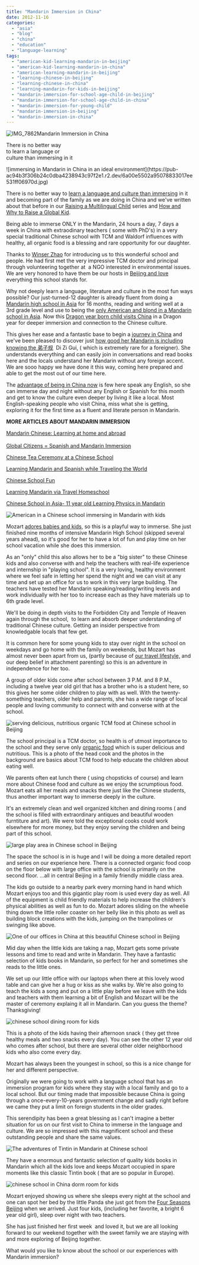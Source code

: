 ```yaml
---
title: "Mandarin Immersion in China"
date: 2012-11-16
categories: 
  - "asia"
  - "blog"
  - "china"
  - "education"
  - "language-learning"
tags: 
  - "american-kid-learning-mandarin-in-beijing"
  - "american-kid-learning-mandarin-in-china"
  - "american-learning-mandarin-in-beijing"
  - "learning-chinese-in-beijing"
  - "learning-chinese-in-china"
  - "learning-mandarin-for-kids-in-beijing"
  - "mandarin-immersion-for-school-age-child-in-beijing"
  - "mandarin-immersion-for-school-age-child-in-china"
  - "mandarin-immersion-for-young-child"
  - "mandarin-immersion-in-beijing"
  - "mandarin-immersion-in-china"
---
```


![IMG_7862](https://pub-ac94b3f306b24c0dba4238943c97f2e1.r2.dev/6a00e5502a95078833017ee531fd5b970d.jpg)Mandarin Immersion in China  
  
There is no better way  
to learn a language or  
culture than immersing in it

<!--more--> ![immersing in Mandarin in China in an ideal environment](https://pub-ac94b3f306b24c0dba4238943c97f2e1.r2.dev/6a00e5502a95078833017ee531ff06970d.jpg)  
  
There is no better way to [learn a language and culture than immersing](https://pub-ac94b3f306b24c0dba4238943c97f2e1.r2.dev/2012/07/learning-mandarin-in-asia-the-economist-and-wall-street-journal-discuss-.html "learning a chinese through immersion") in it and becoming part of the family as we are doing in China and we've written about that before in our [Raising a Multilingual Child](https://pub-ac94b3f306b24c0dba4238943c97f2e1.r2.dev/2011/06/how-to-raise-a-bilingual-or-multi-lingual-child.html "raising a multilingual child") series and [How and Why to Raise a Global Kid](https://pub-ac94b3f306b24c0dba4238943c97f2e1.r2.dev/2011/07/how-to-and-why-raise-a-global-kid.html "why raise a global kid").  
  
Being able to immerse ONLY in the Mandarin, 24 hours a day, 7 days a week in China with extraodinary teachers ( some with PhD's) in a very special traditional Chinese school with TCM and Waldorf influences with  healthy, all organic food is a blessing and rare opportunity for our daughter.  
  
Thanks to [Winser Zhao](http://www.chinatravel20.com/ "winser Zhao from china 2.0 blog") for introducing us to this wonderful school and people. He had first met the very impressive TCM doctor and principal through volunteering together at  a NGO interested in environmental issues. We are very honored to have them be our hosts in [Beijing and love](https://pub-ac94b3f306b24c0dba4238943c97f2e1.r2.dev/2012/11/forbidden-city-and-beijings-best.html "love Beijing travel") everything this school stands for.  
  
Why not deeply learn a language, literature and culture in the most fun ways possible? Our just-turned-12 daughter is already fluent from doing a [Mandarin high school in Asia](https://pub-ac94b3f306b24c0dba4238943c97f2e1.r2.dev/2012/06/why-learn-mandarin-in-tropical-asia-penang.html "mandarin high school in Asia for immersion") for 16 months, reading and writing well at a 3rd grade level and use to being the [only American and blond in a Mandarin school in Asia](https://pub-ac94b3f306b24c0dba4238943c97f2e1.r2.dev/2011/01/only-american-girl-in-an-all-mandarin-school-chinese-immersion-in-language-culture-through-school.html "only american and caucasian in a mandarin school in Asia"). Now this [Dragon year born child visits China](https://pub-ac94b3f306b24c0dba4238943c97f2e1.r2.dev/2012/11/visiting-china-and-dragons.html "dragon year born child visits China") in a Dragon year for deeper immersion and connection to the Chinese culture.  
  
This gives her ease and a fantastic base to begin a [journey in China](https://pub-ac94b3f306b24c0dba4238943c97f2e1.r2.dev/2012/11/china-travel-in-the-autumn.html "journey to China") and we've been pleased to discover just [how good her Mandarin is including knowing the 弟子规](https://pub-ac94b3f306b24c0dba4238943c97f2e1.r2.dev/2012/11/yum-loving-the-food-in-beijing.html "how good mandarin is including  弟子规 ( Di Zi Gui)")  Di Zi Gui, ( which is extremely rare for a foreigner). She understands everything and can easily join in conversations and read books here and the locals understand her Mandarin without any foreign accent. We are sooo happy we have done it this way, coming here prepared and able to get the most out of our time here.  
  
The [advantage of being in China now](https://pub-ac94b3f306b24c0dba4238943c97f2e1.r2.dev/2012/11/getting-a-tourism-visa-for-china-adventure.html "advantage of visiting china and visa how-to") is few here speak any English, so she can immerse day and night without any English or Spanish for this month and get to know the culture even deeper by living it like a local. Most English-speaking people who visit China, miss what she is getting, exploring it for the first time as a fluent and literate person in Mandarin.  
  
**MORE ARTICLES ABOUT MANDARIN IMMERSION**  
  
[Mandarin Chinese: Learning at home and abroad](https://pub-ac94b3f306b24c0dba4238943c97f2e1.r2.dev/2012/02/mandarin-chinese-learning-at-home-and-abroad.html "mandarin chinese - learning at home and abroad")  
[  
Global Citizens = Spanish and Mandarin Immersion](https://pub-ac94b3f306b24c0dba4238943c97f2e1.r2.dev/2012/05/global-citizens-spanish-and-mandarin-immersion.html "global citizens mandarin and spanish immerision")  
  
[Chinese Tea Ceremony at a Chinese School](https://pub-ac94b3f306b24c0dba4238943c97f2e1.r2.dev/2012/06/chines.html "chinese tea ceremony at a chinese mandarin school Asia")  
  
[Learning Mandarin and Spanish while Traveling the World](https://pub-ac94b3f306b24c0dba4238943c97f2e1.r2.dev/2010/04/around-the-world-family-travel-soultravelers3-digital-nomad-global-international-family-travel/comments/page/2/ "learning Mandarin and Spanish while traveling the world")  
  
[Chinese School Fun](https://pub-ac94b3f306b24c0dba4238943c97f2e1.r2.dev/2012/11/chinese-school-fun.html "chinese school fun")  
  
[Learning Mandarin via Travel Homeschool](https://pub-ac94b3f306b24c0dba4238943c97f2e1.r2.dev/2011/09/learning-while-traveling-travel-homeschool-road-school-abroad-5-best-reasons.html "travel homeschool")  
  
[Chinese School in Asia- 11 year old Learning Physics in Mandarin](https://pub-ac94b3f306b24c0dba4238943c97f2e1.r2.dev/2012/07/chinese-school-in-asia-11-year-old-american-doing-physics-in-mandarin.html "chinese school in Asia")  
  
  
  
![American in a Chinese school immersing in Mandarin with kids](https://pub-ac94b3f306b24c0dba4238943c97f2e1.r2.dev/6a00e5502a95078833017ee53200ef970d.jpg)  
  
Mozart [adores babies and kids](https://pub-ac94b3f306b24c0dba4238943c97f2e1.r2.dev/2012/11/babies-in-beijing-china-travel-joy.html "babies and kids in China"), so this is a playful way to immerse. She just finished nine months of intensive Mandarin High School (skipped several years ahead), so it's good for her to have a lot of fun and play time on her school vacation while she does this immersion.  
  
As an "only" child this also allows her to be a "big sister" to these Chinese kids and also converse with and help the teachers with real-life experience and internship in "playing school". It is a very loving, healthy environment where we feel safe in letting her spend the night and we can visit at any time and set up an office for us to work in this very large building. The teachers have tested her Mandarin speaking/reading/writing levels and work individually with her too to increase each as they have materials up to 6th grade level.  
  
We'll be doing in depth visits to the Forbidden City and Temple of Heaven again through the school,  to learn and absorb deeper understanding of traditional Chinese culture. Getting an insider perspective from knowledgable locals that few get.  
  
It is common here for some young kids to stay over night in the school on weekdays and go home with the family on weekends, but Mozart has almost never been apart from us, (partly because of [our travel lifestyle,](https://pub-ac94b3f306b24c0dba4238943c97f2e1.r2.dev/2011/07/what-our-nomadic-travel-lifestyle-looks-like-family-fun.html "our travel lifestyle") and our deep belief in attachment parenting) so this is an adventure in independence for her too.  
  
A group of older kids come after school between 3 P.M. and 8 P.M., including a twelve year old girl that has a brother who is a student here, so this gives her some older children to play with as well. With the twenty-something teachers, older help and parents, she has a wide range of local people and loving community to connect with and converse with at the school.  
  
![serving delicious, nutritious organic TCM food at Chinese school in Beijing](https://pub-ac94b3f306b24c0dba4238943c97f2e1.r2.dev/6a00e5502a95078833017c338e9b7e970b.jpg)  
  
The school principal is a TCM doctor, so health is of utmost importance to the school and they serve only [organic food](https://pub-ac94b3f306b24c0dba4238943c97f2e1.r2.dev/2012/04/health-organic-raw-foods-and-travel.html "organic food") which is super delicious and nutritious. This is a photo of the head cook and the photos in the background are basics about TCM food to help educate the children about eating well.  
  
We parents often eat lunch there ( using chopsticks of course) and learn more about Chinese food and culture as we enjoy the scrumptious food. Mozart eats all her meals and snacks there just like the Chinese students, thus another important way to immerse deeply in the culture.  
  
It's an extremely clean and well organized kitchen and dining rooms ( and the school is filled with extraordinary antiques and beautiful wooden furntiture and art). We were told the exceptional cooks could work elsewhere for more money, but they enjoy serving the children and being part of this school.  
  
![large play area in Chinese school in Beijing](https://pub-ac94b3f306b24c0dba4238943c97f2e1.r2.dev/6a00e5502a95078833017c338e9e4a970b.jpg)  
  
The space the school is in is huge and I will be doing a more detailed report and series on our experience here. There is a connected organic food coop on the floor below with large office with the school is primarily on the second floor. ...all in central Beijing in a family friendly middle class area.  
  
The kids go outside to a nearby park every morning hand in hand which Mozart enjoys too and this gigantic play room is used every day as well. All of the equipment is child friendly materials to help increase the children's physical abilities as well as fun to do. Mozart adores sliding on the wheelie thing down the little roller coaster on her belly like in this photo as well as building block creations with the kids, jumping on the trampolines or swinging like above.  
  
![One of our offices in China at this beautiful Chinese school in Beijing](https://pub-ac94b3f306b24c0dba4238943c97f2e1.r2.dev/6a00e5502a95078833017ee5320887970d.jpg)  
  
Mid day when the little kids are taking a nap, Mozart gets some private lessons and time to read and write in Mandarin. They have a fantastic selection of kids books in Mandarin, so perfect for her and sometimes she reads to the little ones.  
  
We set up our little office with our laptops when there at this lovely wood table and can give her a hug or kiss as she walks by. We're also going to teach the kids a song and put on a little play before we leave with the kids and teachers with them learning a bit of English and Mozart will be the master of ceremony explaing it all in Mandarin. Can you guess the theme? Thanksgiving!  
  
![chinese school dining room for kids](https://pub-ac94b3f306b24c0dba4238943c97f2e1.r2.dev/6a00e5502a95078833017ee5320aca970d.jpg)  
  
This is a photo of the kids having their afternoon snack ( they get three healthy meals and two snacks every day). You can see the other 12 year old who comes after school, but there are several other older neighborhood kids who also come every day.  
  
Mozart has always been the youngest in school, so this is a nice change for her and different perspective.  
  
Originally we were going to work with a language school that has an immersion program for kids where they stay with a local family and go to a local school. But our timing made that impossible because China is going through a once-every-10-years government change and sadly right before we came they put a limit on foreign students in the older grades.  
  
This serendipity has been a great blessing as I can't imagine a better situation for us on our first visit to China to immerse in the language and culture. We are so impressed with this magnificent school and these outstanding people and share the same values.  
  
![The adventures of Tintin in Mandarin at Chinese school](https://pub-ac94b3f306b24c0dba4238943c97f2e1.r2.dev/6a00e5502a95078833017ee5320cc2970d.jpg)  
  
They have a enormous and fantastic selection of quality kids books in Mandarin which all the kids love and keeps Mozart occupied in spare moments like this classic Tintin book ( that are so popular in Europe).  
  
![chinese school in China dorm room for kids](https://pub-ac94b3f306b24c0dba4238943c97f2e1.r2.dev/6a00e5502a95078833017d3dbd21c0970c.jpg)  
  
Mozart enjoyed showing us where she sleeps every night at the school and one can spot her bed by the little Panda she just got from the [Four Seasons Beijing](http://www.fourseasons.com/beijing/ "four seasons beijing") when we arrived. Just four kids, (including her favorite, a bright 6 year old girl), sleep over night with two teachers.  
  
She has just finished her first week  and loved it, but we are all looking forward to our weekend together with the sweet family we are staying with and more exploring of Beijing together.  
  
What would you like to know about the school or our experiences with Mandarin immersion?
